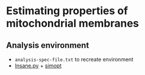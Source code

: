 # Estimating properties of mitochondrial membranes



## Analysis environment
- `analysis-spec-file.txt` to recreate environment
- [Insane.py](https://github.com/tsjerk/insane) + [simopt](https://github.com/tsjerk/simopt)
